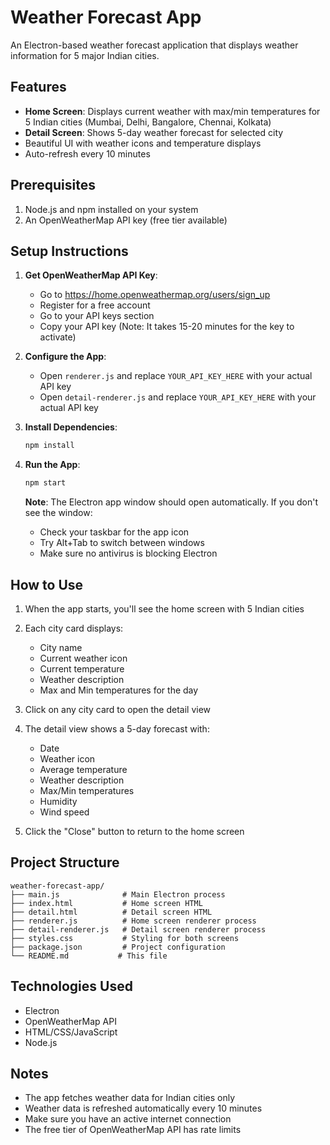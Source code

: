 # Weather Forecast App

An Electron-based weather forecast application that displays weather information for 5 major Indian cities.

## Features

- **Home Screen**: Displays current weather with max/min temperatures for 5 Indian cities (Mumbai, Delhi, Bangalore, Chennai, Kolkata)
- **Detail Screen**: Shows 5-day weather forecast for selected city
- Beautiful UI with weather icons and temperature displays
- Auto-refresh every 10 minutes

## Prerequisites

1. Node.js and npm installed on your system
2. An OpenWeatherMap API key (free tier available)

## Setup Instructions

1. **Get OpenWeatherMap API Key**:
   - Go to https://home.openweathermap.org/users/sign_up
   - Register for a free account
   - Go to your API keys section
   - Copy your API key (Note: It takes 15-20 minutes for the key to activate)

2. **Configure the App**:
   - Open `renderer.js` and replace `YOUR_API_KEY_HERE` with your actual API key
   - Open `detail-renderer.js` and replace `YOUR_API_KEY_HERE` with your actual API key

3. **Install Dependencies**:
   ```bash
   npm install
   ```

4. **Run the App**:
   ```bash
   npm start
   ```
   
   **Note**: The Electron app window should open automatically. If you don't see the window:
   - Check your taskbar for the app icon
   - Try Alt+Tab to switch between windows
   - Make sure no antivirus is blocking Electron

## How to Use

1. When the app starts, you'll see the home screen with 5 Indian cities
2. Each city card displays:
   - City name
   - Current weather icon
   - Current temperature
   - Weather description
   - Max and Min temperatures for the day

3. Click on any city card to open the detail view
4. The detail view shows a 5-day forecast with:
   - Date
   - Weather icon
   - Average temperature
   - Weather description
   - Max/Min temperatures
   - Humidity
   - Wind speed

5. Click the "Close" button to return to the home screen

## Project Structure

```
weather-forecast-app/
├── main.js              # Main Electron process
├── index.html           # Home screen HTML
├── detail.html          # Detail screen HTML
├── renderer.js          # Home screen renderer process
├── detail-renderer.js   # Detail screen renderer process
├── styles.css           # Styling for both screens
├── package.json         # Project configuration
└── README.md           # This file
```

## Technologies Used

- Electron
- OpenWeatherMap API
- HTML/CSS/JavaScript
- Node.js

## Notes

- The app fetches weather data for Indian cities only
- Weather data is refreshed automatically every 10 minutes
- Make sure you have an active internet connection
- The free tier of OpenWeatherMap API has rate limits
